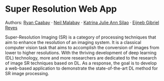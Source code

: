 # Super Resolution Web App

Authors: [Ryan Caabay](https://www.linkedin.com/in/ryancaabay/) · [Neil Malabay](https://www.linkedin.com/in/peter-neil-malabay-7aa046282/) · [Katrina Julie Ann Silao](https://www.linkedin.com/in/katrina-julie-ann-silao-5396682a2/) · [Eijneb Gibriel Reyes](https://www.linkedin.com/in/eijneb-gibriel-reyes-7b1991317/)

Super-Resolution Imaging (SR) is a category of processing techniques that aim to enhance the resolution of an imaging system. It is a classical computer vision task that aims to accomplish the conversion of images from lower to higher resolutions. With the thriving development of deep learning (DL) technology, more and more researchers are dedicated to the research of image SR techniques based on DL. As a response, the goal is to develop a web-based application to demonstrate the state-of-the-art DL method for SR image processing.
